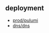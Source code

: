 ## deployment

- [prod/pulumi](https://app.pulumi.com/znd4/prod/pulumi)
- [dns/dns](https://app.pulumi.com/znd4/dns/dns)
